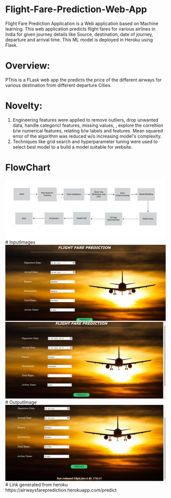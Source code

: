 # Flight-Fare-Prediction-Web-App
Flight Fare Prediction Application is a Web application based on Machine learning. This web application predicts flight fares for various airlines in India for given journey details like Source, destination, date of journey, departure and arrival time. This ML model is deployed in Heroku using Flask.
# Overview:
PThis is a FLask web app the predicts the price of the different airways for various destination from different departure Cities.
# Novelty:
1. Engineering features were applied to remove outliers, drop unwanted data, handle categoricl features, missing values, , explore the correltion b/w numerical features, relating b/w labels and features. Mean squared error of the algorithm was reduced w/o increasing model's complexity.
2. Techniques like grid search and hyperparameter tuning were used to select best model to a build a model suitable for website.
# FlowChart
<img src="https://github.com/shivisingla/airwayspriceprediction/blob/main/Flowchart.png">
# InputImages
<img src="https://github.com/shivisingla/airwayspriceprediction/blob/main/1.JPG">
<img src="https://github.com/shivisingla/airwayspriceprediction/blob/main/2.JPG">
# OutputImage
<img src="https://github.com/shivisingla/airwayspriceprediction/blob/main/3.JPG">
# Link generated from heroku
https://airwaysfareprediction.herokuapp.com/predict
